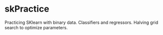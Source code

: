 # skPractice
Practicing SKlearn with binary data. Classifiers and regressors. Halving grid search to optimize parameters.